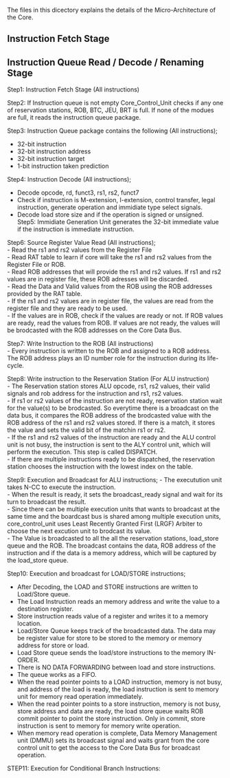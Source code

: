 The files in this dicectory explains the details of the Micro-Architecture of the Core. 

## Instruction Fetch Stage 






## Instruction Queue Read / Decode / Renaming Stage 

Step1: Instruction Fetch Stage  (All instructions)  
   
Step2: If Instruction queue is not empty Core_Control_Unit checks if any one of reservation stations, 
ROB, BTC, JEU, BRT is full. If none of the modues are full, it reads the instruction queue package. 

Step3: Instruction Queue package contains the following (All instructions);      
   - 32-bit instruction
   - 32-bit instruction address
   - 32-bit instruction target
   - 1-bit instruction taken prediction
   
Step4: Instruction Decode (All instructions);     
   - Decode opcode, rd, funct3, rs1, rs2, funct7
   - Check if instruction is M-extension, I-extension, control transfer, legal instruction, generate operation and immidiate type select signals.
   - Decode load store size and if the operation is signed or unsigned.
Step5: Immidiate Generation Unit generates the 32-bit immediate value if the instruction is immediate instruction.
   
Step6: Source Register Value Read (All instructions);   
    - Read the rs1 and rs2 values from the Register File   
    - Read RAT table to learn if core will take the rs1 and rs2 values from the Register File or ROB.    
    - Read ROB addresses that will provide the rs1 and rs2 values. If rs1 and rs2 values are in register file, these ROB adresses will be discarded.    
    - Read the Data and Valid values from the ROB using the ROB addresses provided by the RAT table.    
    - If the rs1 and rs2 values are in register file, the values are read from the register file and they are ready to be used.    
    - If the values are in ROB, check if the values are ready or not. If ROB values are ready, read the values from ROB. If values are not ready, the values will be brodcasted with the 
    ROB addresses on the Core Data Bus. 

Step7: Write Instruction to the ROB (All instructions)    
    - Every instruction is written to the ROB and assigned to a ROB address. The ROB address plays an ID number role for the instruction during its life-cycle.

Step8: Write instruction to the Reservation Station (For ALU instruction)     
    - The Reservation station stores ALU opcode, rs1, rs2 values, their valid signals and rob address for the instruction and rs1, rs2 values.         
    - If rs1 or rs2 values of the instruction are not ready, reservation station wait for the value(s) to be brodcasted. So everytime there is a broadcast on the data bus, it compares the ROB
    address of the brodcasted value with the ROB address of the rs1 and rs2 values stored. If there is a match, it stores the value and sets the valid bit of the matchin rs1 or rs2.         
    - If the rs1 and rs2 values of the instruction are ready and the ALU control unit is not busy, the instruction is sent to the ALY control unit, which will perform the execution. This step is called DISPATCH.      
    - If there are multiple instructions ready to be dispatched, the reservation station chooses the instruction with the lowest index on the table.         
   
Step9: Execution and Broadcast for ALU instructions; 
    - The executution unit takes N-CC to execute the instruction.    
    - When the result is ready, it sets the broadcast_ready signal and wait for its turn to broadcast the result.      
    - Since there can be multiple execution units that wants to broadcast at the same time and the boardcast bus is shared among multiple execution units, core_control_unit uses Least Recently Granted First (LRGF) Arbiter to choose the next excution unit to brodcast its value.     
    - The Value is broadcasted to all the all the reservation stations, load_store queue and the ROB. The broadcast contains the data, ROB address of the instruction and if the data is a memory address, which will be captured by the load_store queue.       

Step10: Execution and broadcast for LOAD/STORE instructions; 
   - After Decoding, the LOAD and STORE instructions are written to Load/Store queue.
   - The Load Instruction reads an memory address and write the value to a destination register.
   - Store instruction reads value of a register and writes it to a memory location.
   - Load/Store Queue keeps track of the broadcasted data. The data may be register value for store to be stored to the memory or memory address for store or load.
   - Load Store queue sends the load/store instructions to the memory IN-ORDER.
   - There is NO DATA FORWARDING between load and store instructions.   
   - The queue works as a FIFO.
   - When the read pointer points to a LOAD instruction, memory is not busy, and address of the load is ready, the load instruction is sent to memory unit for memory read operation immediately.
   -  When the read pointer points to a store instruction, memory is not busy, store address and data are ready, the load store queue waits ROB commit pointer to point the store instruction. Only in commit, store instruction is sent to memory for memory write operation.
   -  When memory read operation is complete, Data Memory Management unit (DMMU) sets its broadcast signal and waits grant from the core control unit to get the access to the Core Data Bus for broadcast operation.

STEP11: Execution for Conditional Branch Instructions: 



    




    
